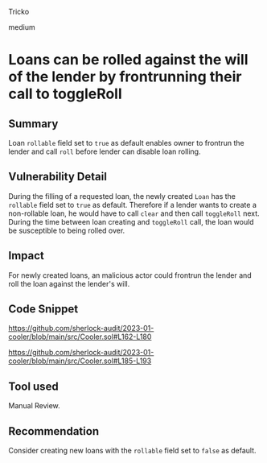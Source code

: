 Tricko

medium

# Loans can be rolled against the will of the lender by frontrunning their call to toggleRoll

## Summary
Loan `rollable` field set to `true` as default enables owner to frontrun the lender and call `roll` before lender can disable loan rolling.

## Vulnerability Detail
During the filling of a requested loan, the newly created `Loan` has the `rollable` field set to `true` as default. Therefore if a lender wants to create a non-rollable loan, he would have to call `clear` and then call `toggleRoll` next. During the time between loan creating and `toggleRoll` call, the loan would be susceptible to being rolled over.

## Impact
For newly created loans, an malicious actor could frontrun the lender and roll the loan against the lender's will.

## Code Snippet
https://github.com/sherlock-audit/2023-01-cooler/blob/main/src/Cooler.sol#L162-L180

https://github.com/sherlock-audit/2023-01-cooler/blob/main/src/Cooler.sol#L185-L193

## Tool used
Manual Review.

## Recommendation
Consider creating new loans with the `rollable` field set to `false` as default.